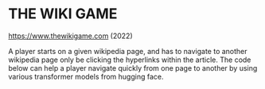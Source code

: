 # THE WIKI GAME
https://www.thewikigame.com
(2022)

A player starts on a given wikipedia page, and has to navigate to another wikipedia page only be clicking the hyperlinks within the article.
The code below can help a player navigate quickly from one page to another by using various transformer models from hugging face. 
